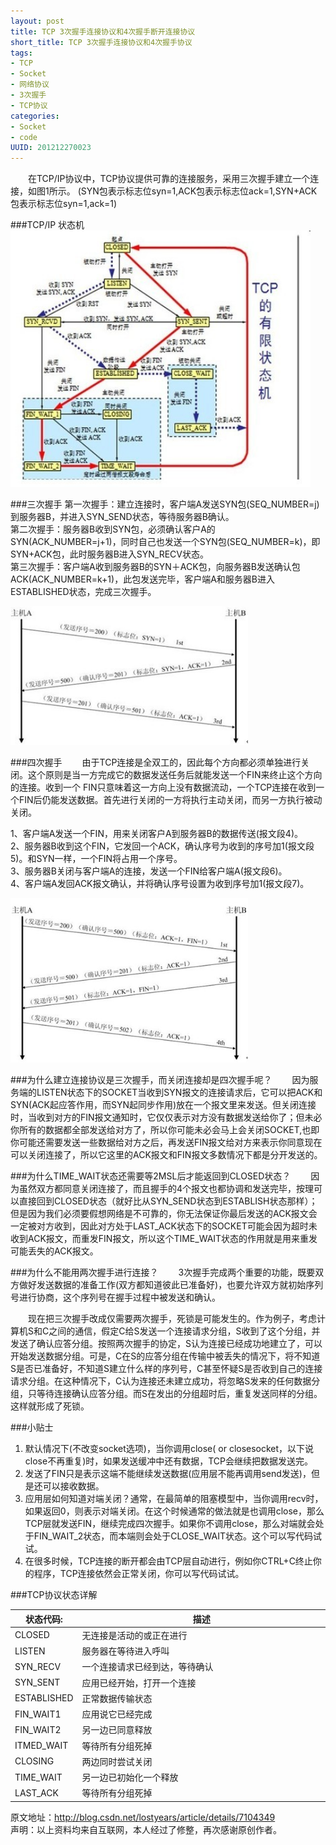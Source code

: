 ```yaml
---
layout: post
title: TCP 3次握手连接协议和4次握手断开连接协议
short_title: TCP 3次握手连接协议和4次握手协议
tags: 
- TCP
- Socket
- 网络协议
- 3次握手
- TCP协议
categories:
- Socket
- code
UUID: 201212270023
---
```


  　　在TCP/IP协议中，TCP协议提供可靠的连接服务，采用三次握手建立一个连接，如图1所示。 (SYN包表示标志位syn=1,ACK包表示标志位ack=1,SYN+ACK包表示标志位syn=1,ack=1)

###TCP/IP 状态机
<img src="/media/pub/linux/tcp-ip-status.jpg" width="480px" alt="tcp-ip-status" class="img-center"></img>


###三次握手
第一次握手：建立连接时，客户端A发送SYN包(SEQ_NUMBER=j)到服务器B，并进入SYN_SEND状态，等待服务器B确认。<br>
第二次握手：服务器B收到SYN包，必须确认客户A的SYN(ACK_NUMBER=j+1)，同时自己也发送一个SYN包(SEQ_NUMBER=k)，即SYN+ACK包，此时服务器B进入SYN_RECV状态。<br>
第三次握手：客户端A收到服务器B的SYN＋ACK包，向服务器B发送确认包ACK(ACK_NUMBER=k+1)，此包发送完毕，客户端A和服务器B进入ESTABLISHED状态，完成三次握手。<br>

<img src="/media/pub/linux/0_1324910111Sc6p.gif" width="380px" alt="tcp三次握手" class="img-center"></img>

###四次握手
 　　由于TCP连接是全双工的，因此每个方向都必须单独进行关闭。这个原则是当一方完成它的数据发送任务后就能发送一个FIN来终止这个方向的连接。收到一个 FIN只意味着这一方向上没有数据流动，一个TCP连接在收到一个FIN后仍能发送数据。首先进行关闭的一方将执行主动关闭，而另一方执行被动关闭。
 
1、客户端A发送一个FIN，用来关闭客户A到服务器B的数据传送(报文段4)。<br>
2、服务器B收到这个FIN，它发回一个ACK，确认序号为收到的序号加1(报文段5)。和SYN一样，一个FIN将占用一个序号。<br>
3、服务器B关闭与客户端A的连接，发送一个FIN给客户端A(报文段6)。<br>
4、客户端A发回ACK报文确认，并将确认序号设置为收到序号加1(报文段7)。<br>

<img src="/media/pub/linux/0_1324910173iGc3.gif" width="380px" alt="tcp四次握手" class="img-center"></img>

###为什么建立连接协议是三次握手，而关闭连接却是四次握手呢？
 　　因为服务端的LISTEN状态下的SOCKET当收到SYN报文的连接请求后，它可以把ACK和SYN(ACK起应答作用，而SYN起同步作用)放在一个报文里来发送。但关闭连接时，当收到对方的FIN报文通知时，它仅仅表示对方没有数据发送给你了；但未必你所有的数据都全部发送给对方了，所以你可能未必会马上会关闭SOCKET,也即你可能还需要发送一些数据给对方之后，再发送FIN报文给对方来表示你同意现在可以关闭连接了，所以它这里的ACK报文和FIN报文多数情况下都是分开发送的。

###为什么TIME_WAIT状态还需要等2MSL后才能返回到CLOSED状态？
  　　因为虽然双方都同意关闭连接了，而且握手的4个报文也都协调和发送完毕，按理可以直接回到CLOSED状态（就好比从SYN_SEND状态到ESTABLISH状态那样）；但是因为我们必须要假想网络是不可靠的，你无法保证你最后发送的ACK报文会一定被对方收到，因此对方处于LAST_ACK状态下的SOCKET可能会因为超时未收到ACK报文，而重发FIN报文，所以这个TIME_WAIT状态的作用就是用来重发可能丢失的ACK报文。

###为什么不能用两次握手进行连接？
  　　3次握手完成两个重要的功能，既要双方做好发送数据的准备工作(双方都知道彼此已准备好)，也要允许双方就初始序列号进行协商，这个序列号在握手过程中被发送和确认。

  　　现在把三次握手改成仅需要两次握手，死锁是可能发生的。作为例子，考虑计算机S和C之间的通信，假定C给S发送一个连接请求分组，S收到了这个分组，并发送了确认应答分组。按照两次握手的协定，S认为连接已经成功地建立了，可以开始发送数据分组。可是，C在S的应答分组在传输中被丢失的情况下，将不知道S是否已准备好，不知道S建立什么样的序列号，C甚至怀疑S是否收到自己的连接请求分组。在这种情况下，C认为连接还未建立成功，将忽略S发来的任何数据分组，只等待连接确认应答分组。而S在发出的分组超时后，重复发送同样的分组。这样就形成了死锁。

###小贴士
<ol>
<li>
默认情况下(不改变socket选项)，当你调用close( or closesocket，以下说close不再重复)时，如果发送缓冲中还有数据，TCP会继续把数据发送完。
</li>
<li>
发送了FIN只是表示这端不能继续发送数据(应用层不能再调用send发送)，但是还可以接收数据。
</li>
<li>
应用层如何知道对端关闭？通常，在最简单的阻塞模型中，当你调用recv时，如果返回0，则表示对端关闭。在这个时候通常的做法就是也调用close，那么TCP层就发送FIN，继续完成四次握手。如果你不调用close，那么对端就会处于FIN_WAIT_2状态，而本端则会处于CLOSE_WAIT状态。这个可以写代码试试。
</li>
<li>
在很多时候，TCP连接的断开都会由TCP层自动进行，例如你CTRL+C终止你的程序，TCP连接依然会正常关闭，你可以写代码试试。
</li>
</ol>

###TCP协议状态详解
<table>
  <tbody>
    <tr>
      <th>状态代码:</th>
      <th>描述</th>
    </tr>
  </tbody>
  <tbody>
    <tr>
      <td>
      CLOSED
      </hd>
      <td style="width:500px">
      无连接是活动的或正在进行
      </td>
    </tr>
    <tr>
      <td>
      LISTEN
      </hd>
      <td> 
      服务器在等待进入呼叫
      </td>
    </tr>
    <tr>
      <td>
      SYN_RECV
      </hd>
      <td> 
      一个连接请求已经到达，等待确认
      </td>
    </tr>
    <tr>
      <td>
      SYN_SENT
      </hd>
      <td> 
      应用已经开始，打开一个连接
      </td>
    </tr>
    <tr>
      <td>
      ESTABLISHED
      </hd>
      <td> 
      正常数据传输状态
      </td>
    </tr>
    <tr>
      <td>
      FIN_WAIT1
      </hd>
      <td> 
      应用说它已经完成
      </td>
    </tr>
    <tr>
      <td>
      FIN_WAIT2
      </hd>
      <td> 
      另一边已同意释放
      </td>
    </tr>
    <tr>
      <td>
      ITMED_WAIT
      </hd>
      <td> 
      等待所有分组死掉
      </td>
    </tr>
    <tr>
      <td>
      CLOSING
      </hd>
      <td> 
      两边同时尝试关闭
      </td>
    </tr>
    <tr>
      <td>
      TIME_WAIT
      </hd>
      <td> 
      另一边已初始化一个释放
      </td>
    </tr>
    <tr>
      <td>
      LAST_ACK
      </hd>
      <td> 
      等待所有分组死掉
      </td>
    </tr>

  </tbody>
</table>


原文地址：<a href="http://blog.csdn.net/lostyears/article/details/7104349">http://blog.csdn.net/lostyears/article/details/7104349</a><br>
声明：以上资料均来自互联网，本人经过了修整，再次感谢原创作者。

